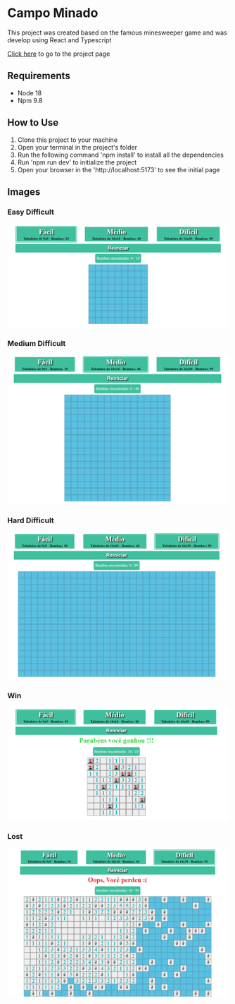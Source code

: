 # Campo Minado

This project was created based on the famous minesweeper game and was develop using React and Typescript

[Click here](https://campo-minado-fronchak-projects.vercel.app) to go to the project page 

## Requirements
* Node 18
* Npm 9.8

## How to Use
1. Clone this project to your machine
2. Open your terminal in the project's folder
3. Run the following command 'npm install' to install all the dependencies
5. Run 'npm run dev' to initialize the project
6. Open your browser in the 'http://localhost:5173' to see the initial page

## Images

### Easy Difficult
![Easy difficult](assets/prints/easy.png)

### Medium Difficult
![Medium difficult](assets/prints/medium.png)

### Hard Difficult
![Hard difficult](assets/prints/hard.png)

### Win
![Win screen](assets/prints/win.png)

### Lost
![Lost screen](assets/prints/loss.png)